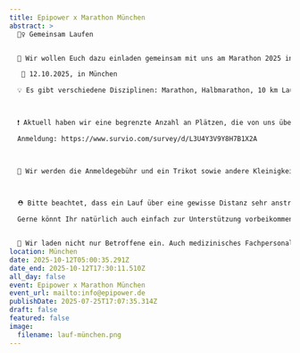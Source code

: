 ```yaml
---
title: Epipower x Marathon München
abstract: >
  🏃‍♀️ Gemeinsam Laufen


  🌟 Wir wollen Euch dazu einladen gemeinsam mit uns am Marathon 2025 in München teilzunehmen.

   📅 12.10.2025, in München

  💡 Es gibt verschiedene Disziplinen: Marathon, Halbmarathon, 10 km Lauf

   

  ❗️ Aktuell haben wir eine begrenzte Anzahl an Plätzen, die von uns übernommen werden. Es gilt: “Wer zuerst kommt, malt zuerst.” 

  Anmeldung: https://www.survio.com/survey/d/L3U4Y3V9Y8H7B1X2A

   

  💸 Wir werden die Anmeldegebühr und ein Trikot sowie andere Kleinigkeiten für Euch übernehmen. Wir wollen gemeinsam als Epipower dort auftreten. Es fallen somit für Euch keine Eventkosten, sondern nur Reise- und ggf. Übernachtungskosten, an. 

   

  ⛑️ Bitte beachtet, dass ein Lauf über eine gewisse Distanz sehr anstrengend sein kann. Kennt dabei Euer eigenes Limit und besprecht es ggf. mit eurem Neurologen.

  Gerne könnt Ihr natürlich auch einfach zur Unterstützung vorbeikommen.


  💜 Wir laden nicht nur Betroffene ein. Auch medizinisches Fachpersonal, Angehörige, Freunde, usw. 
location: München
date: 2025-10-12T05:00:35.291Z
date_end: 2025-10-12T17:30:11.510Z
all_day: false
event: Epipower x Marathon München
event_url: mailto:info@epipower.de
publishDate: 2025-07-25T17:07:35.314Z
draft: false
featured: false
image:
  filename: lauf-münchen.png
---
```

